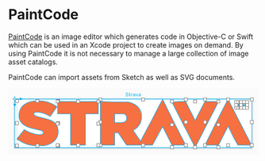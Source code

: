 # PaintCode

[PaintCode](https://www.paintcodeapp.com) is an image editor which generates code in Objective-C or Swift which can be used in an Xcode project to create images on demand. By using PaintCode it is not necessary to manage a large collection of image asset catalogs.

PaintCode can import assets from Sketch as well as SVG documents.

![](PaintCode.png)
